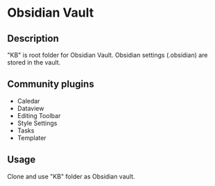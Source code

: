 # Obsidian Vault

## Description
"KB" is root folder for Obsidian Vault.
Obsidian settings (.obsidian) are stored in the vault. 

## Community plugins
- Caledar
- Dataview
- Editing Toolbar
- Style Settings
- Tasks
- Templater

## Usage
Clone and use "KB" folder as Obsidian vault. 
